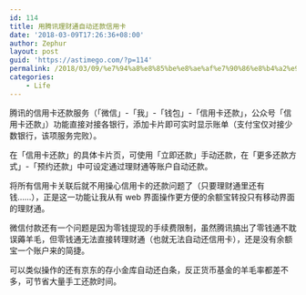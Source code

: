 ```yaml
---
id: 114
title: 用腾讯理财通自动还款信用卡
date: '2018-03-09T17:26:36+08:00'
author: Zephur
layout: post
guid: 'https://astimego.com/?p=114'
permalink: /2018/03/09/%e7%94%a8%e8%85%be%e8%ae%af%e7%90%86%e8%b4%a2%e9%80%9a%e8%87%aa%e5%8a%a8%e8%bf%98%e6%ac%be%e4%bf%a1%e7%94%a8%e5%8d%a1/
categories:
    - Life
---
```


腾讯的信用卡还款服务（「微信」-「我」-「钱包」-「信用卡还款」，公众号「信用卡还款」）功能直接对接各银行，添加卡片即可实时显示账单（支付宝仅对接少数银行，该项服务完败）。

在「信用卡还款」的具体卡片页，可使用「立即还款」手动还款，在「更多还款方式」-「预约还款」中可设定通过理财通等账户自动还款。

将所有信用卡关联后就不用操心信用卡的还款问题了（只要理财通里还有钱……），正是这一功能让我从有 web 界面操作更方便的余额宝转投只有移动界面的理财通。

微信付款还有一个问题是因为零钱提现的手续费限制，虽然腾讯搞出了零钱通不耽误薅羊毛，但零钱通无法直接转理财通（也就无法自动还信用卡），还是没有余额宝一个账户来的简捷。

可以类似操作的还有京东的存小金库自动还白条，反正货币基金的羊毛率都差不多，可节省大量手工还款时间。